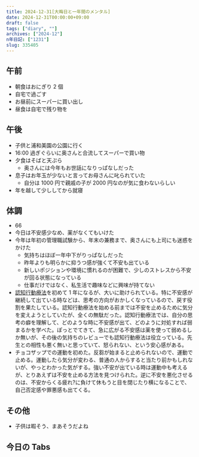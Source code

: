 ```yaml
---
title: 2024-12-31[大晦日と一年間のメンタル]
date: 2024-12-31T00:00:00+09:00
draft: false
tags: ["diary", ""]
archives: ["2024-12"]
n年日記: ["1231"]
slug: 335405
---
```


## 午前

- 朝食はおにぎり 2 個
- 自宅で過ごす
- お昼前にスーパーに買い出し
- 昼食は自宅で残り物を

## 午後

- 子供と浦和美園の公園に行く
- 16:00 過ぎぐらいに奥さんと合流してスーパーで買い物
- 夕食はそばと天ぷら
  - 奥さんには今年もお世話になりっぱなしだった
- 息子はお年玉が少ないと言ってお母さんに叱られていた
  - 自分は 1000 円で親戚の子が 2000 円なのが気に食わないらしい
- 年を越して少ししてから就寝

## 体調

- 66
- 今日は不安感少なめ、薬がなくてもいけた
- 今年は年初の管理職試験から、年末の兼務まで、奥さんにも上司にも迷惑をかけた
  - 気持ちはほぼ一年中下がりっぱなしだった
  - 昨年よりも明らかに抑うつ感が強くて不安も出ている
  - 新しいポジションや環境に慣れるのが困難で、少しのストレスから不安が回る状態になっている
  - 仕事だけではなく、私生活で趣味などに興味が持てない
- [認知行動療法](https://d.sk85.org/tags/%E8%AA%8D%E7%9F%A5%E8%A1%8C%E5%8B%95%E7%99%82%E6%B3%95/)を初めて 1 年になるが、大いに助けられている。特に不安感が継続して出ている時などは、思考の方向がおかしくなっているので、戻す役割を果たしている。認知行動療法を始める前までは不安を止めるために気分を変えようとしていたが、全くの無駄だった。認知行動療法では、自分の思考の癖を理解して、どのような時に不安感が出て、どのように対処すれば弱まるかを学べた。ぽっとでてきて、急に広がる不安感は薬を使って弱めるしか無いが、その後の気持ちのレビューでも認知行動療法は役立っている。先生との相性も悪く無いと思っていて、怒られない、という安心感がある。
- チョコザップでの運動を初めた。反芻が始まると止められないので、運動で止める。運動したら気分が変わる、普通の人からすると当たり前かもしれないが、やっとわかった気がする。強い不安が出ている時は運動中も考えるが、とりあえずは不安を止める方法を見つけられた。逆に不安を悪化させるのは、不安からくる疲れ?に負けて休もうと目を閉じたり横になることで、自己否定感や罪悪感も出てくる。

## その他

- 子供は暇そう、まあそうだよね

## 今日の Tabs

